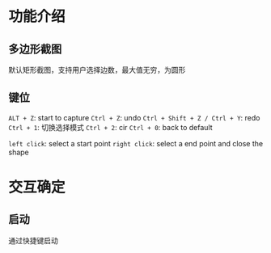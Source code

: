 # 功能介绍

## 多边形截图
默认矩形截图，支持用户选择边数，最大值无穷，为圆形

## 键位

`ALT + Z`: start to capture
`Ctrl + Z`: undo
`Ctrl + Shift + Z / Ctrl + Y`: redo
`Ctrl + 1`: 切换选择模式
`Ctrl + 2`: cir
`Ctrl + 0`: back to default

`left click`: select a start point
`right click`: select a end point and close the shape

# 交互确定

## 启动
通过快捷键启动